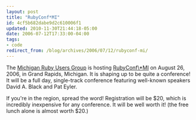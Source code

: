 ```yaml
---
layout: post
title: "RubyConf*MI"
id: 4cf5b682dabe9d2c610006f1
updated: 2010-11-30T21:44:18-05:00
date: 2006-07-12T17:33:00-04:00
tags:
- code
redirect_from: /blog/archives/2006/07/12/rubyconf-mi/
---
```


<p>
The <a href="http://gr-ruby.org/">Michigan Ruby Users Group</a> is hosting <a href="http://rubyconfmi.org" title="RubyConf*MI">RubyConf\*MI</a> on August 26, 2006, in Grand Rapids, Michigan. It is shaping up to be quite a conference! It will be a full day, single-track conference featuring well-known speakers David A. Black and Pat Eyler.

</p>
<p>
If you're in the region, spread the word! Registration will be $20, which is incredibly inexpensive for any conference. It will be well worth it! (the free lunch alone is almost worth $20.)

</p>
